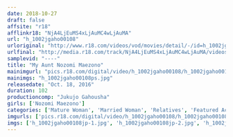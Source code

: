 ```yaml
---
date: 2018-10-27
draft: false
affsite: "r18"
afflinkr18: "NjA4LjEuMS4xLjAuMC4wLjAuMA"
url: "h_1002jgaho00108"
urloriginal: "http://www.r18.com/videos/vod/movies/detail/-/id=h_1002jgaho00108"
urlfinal: "http://media.r18.com/track/NjA4LjEuMS4xLjAuMC4wLjAuMA/videos/vod/movies/detail/-/id=h_1002jgaho00108"
samplevid: "----"
title: "My Aunt Nozomi Maezono"
mainimgurl: "pics.r18.com/digital/video/h_1002jgaho00108/h_1002jgaho00108ps.jpg"
mainimgs: "h_1002jgaho00108ps.jpg"
releasedate: "Oct. 18, 2016"
duration: 102
productioncomp: "Jukujo Gahousha"
girls: ['Nozomi Maezono']
categories: ['Mature Woman', 'Married Woman', 'Relatives', 'Featured Actress', 'Drama']
imgurls: ['pics.r18.com/digital/video/h_1002jgaho00108/h_1002jgaho00108jp-1.jpg', 'pics.r18.com/digital/video/h_1002jgaho00108/h_1002jgaho00108jp-2.jpg', 'pics.r18.com/digital/video/h_1002jgaho00108/h_1002jgaho00108jp-3.jpg', 'pics.r18.com/digital/video/h_1002jgaho00108/h_1002jgaho00108jp-4.jpg', 'pics.r18.com/digital/video/h_1002jgaho00108/h_1002jgaho00108jp-5.jpg', 'pics.r18.com/digital/video/h_1002jgaho00108/h_1002jgaho00108jp-6.jpg', 'pics.r18.com/digital/video/h_1002jgaho00108/h_1002jgaho00108jp-7.jpg', 'pics.r18.com/digital/video/h_1002jgaho00108/h_1002jgaho00108jp-8.jpg', 'pics.r18.com/digital/video/h_1002jgaho00108/h_1002jgaho00108jp-9.jpg', 'pics.r18.com/digital/video/h_1002jgaho00108/h_1002jgaho00108jp-10.jpg', 'pics.r18.com/digital/video/h_1002jgaho00108/h_1002jgaho00108jp-11.jpg', 'pics.r18.com/digital/video/h_1002jgaho00108/h_1002jgaho00108jp-12.jpg', 'pics.r18.com/digital/video/h_1002jgaho00108/h_1002jgaho00108jp-13.jpg', 'pics.r18.com/digital/video/h_1002jgaho00108/h_1002jgaho00108jp-14.jpg', 'pics.r18.com/digital/video/h_1002jgaho00108/h_1002jgaho00108jp-15.jpg', 'pics.r18.com/digital/video/h_1002jgaho00108/h_1002jgaho00108jp-16.jpg', 'pics.r18.com/digital/video/h_1002jgaho00108/h_1002jgaho00108jp-17.jpg', 'pics.r18.com/digital/video/h_1002jgaho00108/h_1002jgaho00108jp-18.jpg', 'pics.r18.com/digital/video/h_1002jgaho00108/h_1002jgaho00108jp-19.jpg', 'pics.r18.com/digital/video/h_1002jgaho00108/h_1002jgaho00108jp-20.jpg']
imgs: ['h_1002jgaho00108jp-1.jpg', 'h_1002jgaho00108jp-2.jpg', 'h_1002jgaho00108jp-3.jpg', 'h_1002jgaho00108jp-4.jpg', 'h_1002jgaho00108jp-5.jpg', 'h_1002jgaho00108jp-6.jpg', 'h_1002jgaho00108jp-7.jpg', 'h_1002jgaho00108jp-8.jpg', 'h_1002jgaho00108jp-9.jpg', 'h_1002jgaho00108jp-10.jpg', 'h_1002jgaho00108jp-11.jpg', 'h_1002jgaho00108jp-12.jpg', 'h_1002jgaho00108jp-13.jpg', 'h_1002jgaho00108jp-14.jpg', 'h_1002jgaho00108jp-15.jpg', 'h_1002jgaho00108jp-16.jpg', 'h_1002jgaho00108jp-17.jpg', 'h_1002jgaho00108jp-18.jpg', 'h_1002jgaho00108jp-19.jpg', 'h_1002jgaho00108jp-20.jpg']
---
```

